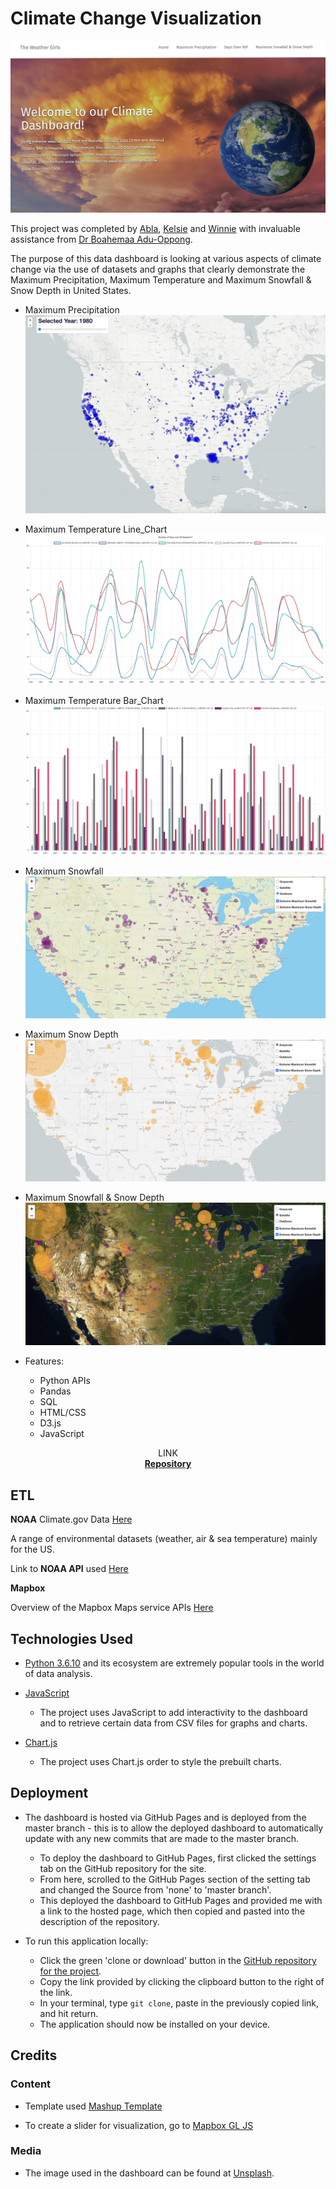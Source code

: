 # Climate Change Visualization
![Home](assets/images/Home.JPG)

This project was completed by [Abla](https://github.com/Abla-Beatrice), [Kelsie](https://github.com/kelsiehargita) and [Winnie](https://github.com/climbr88) with invaluable assistance from [Dr Boahemaa Adu-Oppong](https://github.com/abenaa07).

The purpose of this data dashboard is looking at various aspects of climate change via the use of datasets and graphs that clearly demonstrate the Maximum Precipitation, Maximum Temperature and Maximum Snowfall & Snow Depth in United States. 

* Maximum Precipitation
![Max_Precipitation](assets/images/Max_Precipitation.png)

* Maximum Temperature Line_Chart
![Line_chart](assets/images/MaxTempLine.png)

* Maximum Temperature Bar_Chart
![Bar_chart](assets/images/MaxTempBar.png)

* Maximum Snowfall
![Maximum Snowfall](assets/images/EMSN.JPG)

* Maximum Snow Depth
![Maximum Snow Depth](assets/images/EMSD.JPG)

* Maximum Snowfall & Snow Depth 
![Maximum Snowfall & Snow Depth ](assets/images/SN&SD_Sat.JPG)



* Features:

   * Python APIs
   * Pandas
   * SQL 
   * HTML/CSS 
   * D3.js 
   * JavaScript


 <p align="center">
    LINK
    <br />
    <a href="https://github.com/Abla-Beatrice/The-Weather-Girls"><strong> Repository</strong></a>
    <br />  
  </p>
</p>


## ETL

**NOAA** Climate.gov Data
[Here](https://www.climate.gov/maps-data/datasets/formats/json "LINK")

A range of environmental datasets (weather, air & sea temperature) mainly for the US.

Link to **NOAA API** used [Here](https://www.ncdc.noaa.gov/cdo-web/webservices/v2#datasets)


**Mapbox**

Overview of the Mapbox Maps service APIs [Here](https://docs.mapbox.com/api/maps/)

## Technologies Used

- [Python 3.6.10](https://docs.python.org/3.10/library/) and its ecosystem are extremely popular tools in the world of data analysis.

- [JavaScript](https://developer.mozilla.org/en-US/docs/Web/JavaScript)
    - The project uses JavaScript to add interactivity to the dashboard and to retrieve certain data from CSV files for graphs and charts.


- [Chart.js](https://d3js.org/)
    - The project uses Chart.js order to style the prebuilt charts.

## Deployment

- The dashboard is hosted via GitHub Pages and is deployed from the master branch - this is to allow the deployed dashboard to automatically update with any new commits that are made to the master branch.

    - To deploy the dashboard to GitHub Pages, first clicked the settings tab on the GitHub repository for the site.
    - From here, scrolled to the GitHub Pages section of the setting tab and changed the Source from 'none' to 'master branch'.
    - This deployed the dashboard to GitHub Pages and provided me with a link to the hosted page, which then copied and pasted into the description of the repository.
    
- To run this application locally:
    - Click the green 'clone or download' button in the [GitHub repository for the project](https://github.com/Abla-Beatrice/The-Weather-Girls).
    - Copy the link provided by clicking the clipboard button to the right of the link.
    - In your terminal, type `git clone`, paste in the previously copied link, and hit return.
    - The application should now be installed on your device.

## Credits

### Content
- Template used [Mashup Template](http://www.mashup-template.com/templates.html) 

- To create a slider for visualization, go to [Mapbox GL JS](https://docs.mapbox.com/mapbox-gl-js/example/timeline-animation/)


### Media

- The image used in the dashboard  can be found at [Unsplash](https://unsplash.com/).
